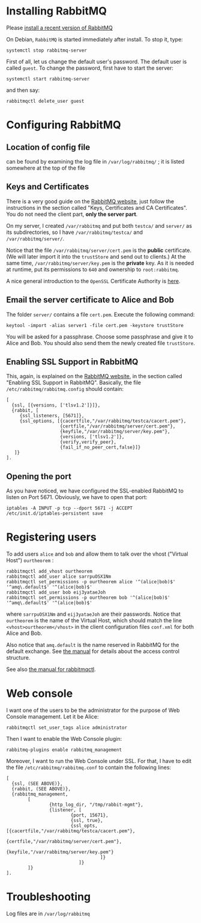 
Installing RabbitMQ
===================

Please [install a recent version of RabbitMQ](https://www.rabbitmq.com/install-debian.html)

On Debian, `RabbitMQ` is started immediately after install. To stop it, type:

    systemctl stop rabbitmq-server

First of all, let us change the default user's password. The default user is called `guest`.
To change the password, first have to start the server:

    systemctl start rabbitmq-server

and then say:

    rabbitmqctl delete_user guest


Configuring RabbitMQ
====================

Location of config file
-----------------------

can be found by examining the log file in `/var/log/rabbitmq/` ; it is listed somewhere at the top of the file

Keys and Certificates
---------------------

There is a very good guide on the [RabbitMQ website](https://www.rabbitmq.com/ssl.html), just follow the 
instructions in the section called "Keys, Certificates and CA Certificates". You do not need the
client part, **only the server part**. 

On my server, I created ``/var/rabbitmq`` and put both ``testca/`` and ``server/`` as its subdirectories, so I have
`/var/rabbitmq/testca/` and `/var/rabbitmq/server/`.

Notice that the file `/var/rabbitmq/server/cert.pem` is the __public__ certificate. (We will later import it into the
`trustStore` and send out to clients.) At the same time, `/var/rabbitmq/server/key.pem` is the __private__ key. As
it is needed at runtime, put its permissions to `640` and ownership to `root:rabbitmq`.

A nice general introduction to the `OpenSSL` Certificate Authority 
is [here](https://jamielinux.com/docs/openssl-certificate-authority/).


Email the server certificate to Alice and Bob
--------------------------------------------

The folder ``server/`` contains a file `cert.pem`. Execute the following command:

    keytool -import -alias server1 -file cert.pem -keystore trustStore

You will be asked for a passphrase. Choose some passphrase and give it to Alice and Bob. You should
also send them the newly created file `trustStore`.

Enabling SSL Support in RabbitMQ
--------------------------------

This, again, is explained on the [RabbitMQ website](https://www.rabbitmq.com/ssl.html), in the section
called "Enabling SSL Support in RabbitMQ". Basically, the file `/etc/rabbitmq/rabbitmq.config` should contain:

    [ 
      {ssl, [{versions, ['tlsv1.2']}]},
      {rabbit, [
         {ssl_listeners, [5671]},
         {ssl_options, [{cacertfile,"/var/rabbitmq/testca/cacert.pem"},
                        {certfile,"/var/rabbitmq/server/cert.pem"},
                        {keyfile,"/var/rabbitmq/server/key.pem"},
                        {versions, ['tlsv1.2']},
                        {verify,verify_peer},  
                        {fail_if_no_peer_cert,false}]}
       ]}
    ].



Opening the port
----------------

As you have noticed, we have configured the SSL-enabled RabbitMQ to listen on Port 5671.
Obviously, we have to open that port:

    iptables -A INPUT -p tcp --dport 5671 -j ACCEPT
    /etc/init.d/iptables-persistent save

Registering users
=================

To add users `alice` and `bob` and allow them to talk over the vhost ("Virtual Host") `ourtheorem` :

    rabbitmqctl add_vhost ourtheorem
    rabbitmqctl add_user alice sarrpuOSX1Nm 
    rabbitmqctl set_permissions -p ourtheorem alice '^(alice|bob)$' '^amq\.default$' '^(alice|bob)$'
    rabbitmqctl add_user bob eij3yataeJoh
    rabbitmqctl set_permissions -p ourtheorem bob '^(alice|bob)$' '^amq\.default$' '^(alice|bob)$'

where `sarrpuOSX1Nm` and `eij3yataeJoh` are their passwords. Notice that `ourtheorem` is the name of the Virtual Host,
which should match the line `<vhost>ourtheorem</vhost>` in the client configuration files `conf.xml` for both Alice
and Bob. 

Also notice that `amq.default` is the name reserved in RabbitMQ for the default exchange. 
See [the manual](https://www.rabbitmq.com/access-control.html) for details about the access control structure.

See also [the manual for rabbitmqctl](https://www.rabbitmq.com/man/rabbitmqctl.1.man.html).

Web console
===========

I want one of the users to be the administrator for the purpose of Web Console
management. Let it be Alice:

    rabbitmqctl set_user_tags alice administrator

Then I want to enable the Web Console plugin:

    rabbitmq-plugins enable rabbitmq_management

Moreover, I want to run the Web Console under SSL. For that, I have to edit the file ``/etc/rabbitmq/rabbitmq.conf``
to contain the following lines:

    [
      {ssl, (SEE ABOVE)},
      {rabbit, (SEE ABOVE)},
      {rabbitmq_management, 
            [ 
                    {http_log_dir, "/tmp/rabbit-mgmt"},
                    {listener, [
                            {port, 15671}, 
                            {ssl, true},
                            {ssl_opts, [{cacertfile,"/var/rabbitmq/testca/cacert.pem"},
                                        {certfile,"/var/rabbitmq/server/cert.pem"},
                                        {keyfile,"/var/rabbitmq/server/key.pem"}
                                       ]}
                               ]}
            ]}
    ].

Troubleshooting
===============

Log files are in ``/var/log/rabbitmq``


